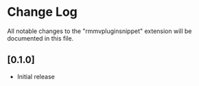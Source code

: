 # Change Log

All notable changes to the "rmmvpluginsnippet" extension will be documented in this file.

## 
## [0.1.0]

- Initial release